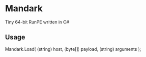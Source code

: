 # Mandark
Tiny 64-bit RunPE written in C#

## Usage
Mandark.Load( (string) host, (byte[]) payload, (string) arguments ); 
